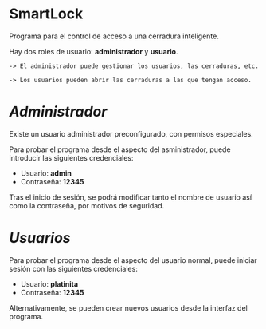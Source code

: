 # SmartLock
Programa para el control de acceso a una cerradura inteligente.

Hay dos roles de usuario: **administrador** y **usuario**.

    -> El administrador puede gestionar los usuarios, las cerraduras, etc. 

    -> Los usuarios pueden abrir las cerraduras a las que tengan acceso.

# *Administrador*
Existe un usuario administrador preconfigurado, con permisos especiales.

Para probar el programa desde el aspecto del asministrador, puede introducir las siguientes credenciales:
- Usuario: **admin**
- Contraseña: **12345**

Tras el inicio de sesión, se podrá modificar tanto el nombre de usuario así como la contraseña, por motivos de seguridad. 

# *Usuarios*
Para probar el programa desde el aspecto del usuario normal, puede iniciar sesión con las siguientes credenciales:
- Usuario: **platinita**
- Contraseña: **12345**

Alternativamente, se pueden crear nuevos usuarios desde la interfaz del programa.

